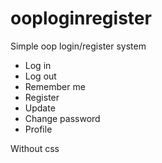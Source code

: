 # ooploginregister

Simple oop login/register system
<ul>
    <li>Log in</li>
    <li>Log out</li>
    <li>Remember me</li>
    <li>Register</li>
    <li>Update</li>
    <li>Change password</li>
    <li>Profile</li>
</ul>

Without css

